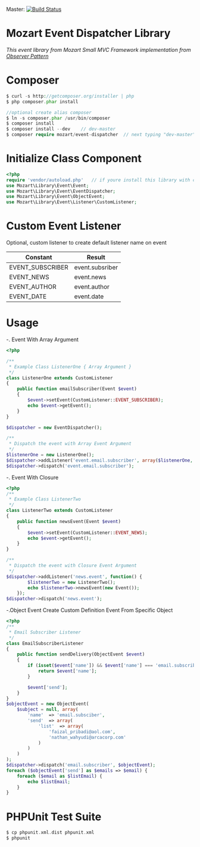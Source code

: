 Master: [![Build Status](https://travis-ci.org/FaizalPribadi/Event.png?branch=master)](http://travis-ci.org/FaizalPribadi/Event)

# Mozart Event Dispatcher Library

_This event library from Mozart Small MVC Framework implementation from [Observer Pattern](http://en.wikipedia.org/wiki/Observer_pattern)_

Composer
========
```php
$ curl -s http://getcomposer.org/installer | php
$ php composer.phar install

//optional create alias composer
$ ln -s composer.phar /usr/bin/composer
$ composer install
$ composer install --dev 	// dev-master
$ composer require mozart/event-dispatcher	// next typing "dev-master"
```

Initialize Class Component
==========================

```php
<?php
require 'vendor/autoload.php'   // if youre install this library with composer
use Mozart\Library\Event\Event;
use Mozart\Library\Event\EventDispatcher;
use Mozart\Library\Event\ObjectEvent;
use Mozart\Library\Event\Listener\CustomListener;
```

Custom Event Listener
=====================

Optional, custom listener to create default listener name on event

| **Constant**              |   **Result**    |
|---------------------------|-----------------|
| EVENT_SUBSCRIBER          | event.subsriber |
| EVENT_NEWS                | event.news      |
| EVENT_AUTHOR              | event.author    |
| EVENT_DATE                | event.date      |


Usage
=====

-. Event With Array Argument

```php
<?php

/**
 * Example Class ListenerOne { Array Argument }
 */
class ListenerOne extends CustomListener
{
    public function emailSubscriber(Event $event)
    {
        $event->setEvent(CustomListener::EVENT_SUBSCRIBER);
        echo $event->getEvent();
    }
}

$dispatcher = new EventDispatcher();

/**
 * Dispatch the event with Array Event Argument
 */
$listenerOne = new ListenerOne();
$dispatcher->addListener('event.email.subscriber', array($listenerOne, 'emailSubscriber'));
$dispatcher->dispatch('event.email.subscriber');
```

-. Event With Closure

```php
<?php
/**
 * Example Class ListenerTwo
 */
class ListenerTwo extends CustomListener
{
    public function newsEvent(Event $event)
    {
        $event->setEvent(CustomListener::EVENT_NEWS);
        echo $event->getEvent();
    }
}

/**
 * Dispatch the event with Closure Event Argument
 */
$dispatcher->addListener('news.event', function() {
        $listenerTwo = new ListenerTwo();
        echo $listenerTwo->newsEvent(new Event());
    });
$dispatcher->dispatch('news.event');
```

-.Object Event Create Custom Definition Event From Specific Object

```php
<?php
/**
 * Email Subscriber Listener
 */
class EmailSubscriberListener
{
    public function sendDelivery(ObjectEvent $event)
    {
        if (isset($event['name']) && $event['name'] === 'email.subscriber') {
            return $event['name'];
        }

        $event['send'];
    }
}
$objectEvent = new ObjectEvent(
    $subject = null, array(
        'name'  => 'email.subsciber',
        'send'  => array(
            'list'  => array(
                'faizal_pribadi@aol.com',
                'nathan_wahyudi@arcacorp.com'
            )
        )
    )
);
$dispatcher->dispatch('email.subscriber', $objectEvent);
foreach ($objectEvent['send'] as $emails => $email) {
    foreach ($email as $listEmail) {
        echo $listEmail;
    }
}
```

PHPUnit Test Suite 
==================

```php
$ cp phpunit.xml.dist phpunit.xml
$ phpunit
````
